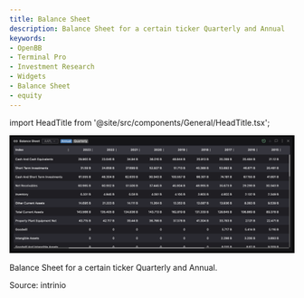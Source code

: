 ```yaml
---
title: Balance Sheet
description: Balance Sheet for a certain ticker Quarterly and Annual
keywords:
- OpenBB
- Terminal Pro
- Investment Research
- Widgets
- Balance Sheet
- equity
---
```


import HeadTitle from '@site/src/components/General/HeadTitle.tsx';

<HeadTitle title="Balance Sheet - equity | OpenBB Terminal Pro Docs" />

<img
    src="https://raw.githubusercontent.com/OpenBB-finance/widgets-library/main/equity/balance_sheet.png"
    alt="OpenBB Terminal Pro Widgets Library"
/>

Balance Sheet for a certain ticker Quarterly and Annual.

Source: intrinio

